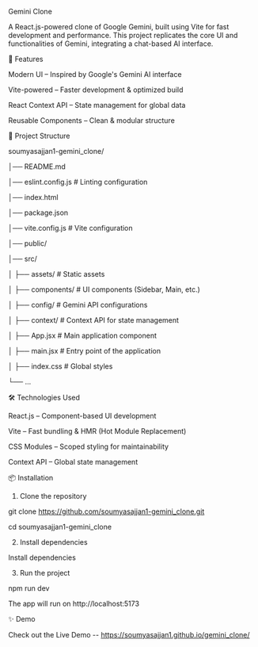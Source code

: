 Gemini Clone

A React.js-powered clone of Google Gemini, built using Vite for fast development and performance. This project replicates the core UI and functionalities of Gemini, integrating a chat-based AI interface.

🚀 Features

Modern UI – Inspired by Google's Gemini AI interface

Vite-powered – Faster development & optimized build

React Context API – State management for global data

Reusable Components – Clean & modular structure


📂 Project Structure

soumyasajjan1-gemini_clone/

│── README.md

│── eslint.config.js       # Linting configuration

│── index.html

│── package.json

│── vite.config.js         # Vite configuration

│── public/

│── src/

│   ├── assets/            # Static assets

│   ├── components/        # UI components (Sidebar, Main, etc.)

│   ├── config/            # Gemini API configurations

│   ├── context/           # Context API for state management

│   ├── App.jsx            # Main application component

│   ├── main.jsx           # Entry point of the application

│   ├── index.css          # Global styles

└── ...


🛠️ Technologies Used

React.js – Component-based UI development

Vite – Fast bundling & HMR (Hot Module Replacement)

CSS Modules – Scoped styling for maintainability

Context API – Global state management


📦 Installation

1. Clone the repository

git clone https://github.com/soumyasajjan1-gemini_clone.git

cd soumyasajjan1-gemini_clone

2. Install dependencies

Install dependencies

3. Run the project

npm run dev


The app will run on http://localhost:5173


✨ Demo

Check out the Live Demo --  https://soumyasajjan1.github.io/gemini_clone/
